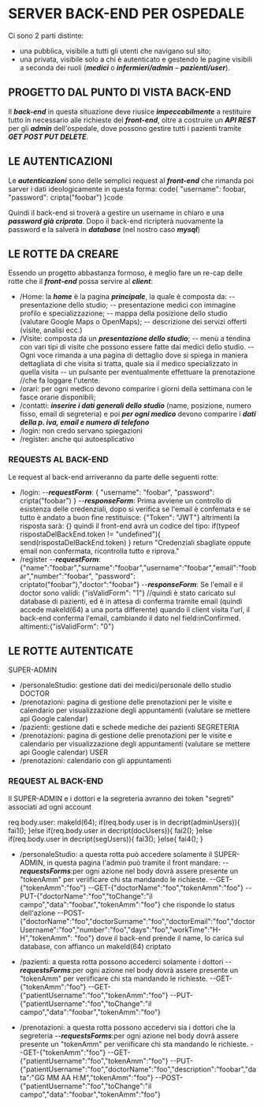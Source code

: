 # SERVER BACK-END PER OSPEDALE

Ci sono 2 parti distinte:

- una pubblica, visibile a tutti gli utenti che navigano sul sito;
- una privata, visibile solo a chi è autenticato e gestendo le pagine visibili a seconda dei
  ruoli (**_medici_** o **_infermieri/admin_** – **_pazienti/user_**).

## PROGETTO DAL PUNTO DI VISTA BACK-END

Il **_back-end_** in questa situazione deve riusice **_impeccabilmente_** a restituire tutto in necessario alle richieste del **_front-end_**, oltre a costruire un **_API REST_**
per gli **_admin_** dell'ospedale, dove possono gestire tutti i pazienti tramite **_GET POST PUT DELETE_**.

## LE AUTENTICAZIONI

Le **_autenticazioni_** sono delle semplici request al **_front-end_** che rimanda poi sarver i dati ideologicamente in questa forma:
code{ "username": foobar, "password": cripta("foobar") }code

Quindi il back-end si troverà a gestire un username in chiaro e una **_password già criprata_**.
Dopo il back-end ricripterà nuovamente la password e la salverà in **_database_** (nel nostro caso **_mysql_**)

## LE ROTTE DA CREARE

Essendo un progetto abbastanza formoso, è meglio fare un re-cap delle rotte che il **_front-end_** possa servire al **_client_**:

- /Home: la **_home_** è la pagina **_principale_**, la quale è composta da:
  -- presentazione dello studio;
  -- presentazione medici con immagine profilo e specializzazione;
  -- mappa della posizione dello studio (valutare Google Maps o OpenMaps);
  -- descrizione dei servizi offerti (visite, analisi ecc.)
- /Visite: composta da un **_presentazione dello studio_**;
  -- menù a tendina con vari tipi di visite che possono essere fatte dai medici dello studio.
  -- Ogni voce rimanda a una pagina di dettaglio dove si spiega in maniera dettagliata di che visita si tratta, quale sia il medico specializzato in quella visita
  -- un pulsante per eventualmente effettuare la prenotazione //che fa loggare l'utente.
- /orari: per ogni medico devono comparire i giorni della settimana con le fasce orarie disponibili;
- /contatti: **_inserire i dati generali dello studio_** (name, posizione, numero fisso, email di segreteria) e poi **_per ogni medico_** devono comparire i **_dati della p. iva, email e numero di telefono_**
- /login: non credo servano spiegazioni
- /register: anche qui autoesplicativo

### REQUESTS AL BACK-END

Le request al back-end arriveranno da parte delle seguenti rotte:

- /login:
  --**_requestForm_**:
  { "username": "foobar", "password": cripta("foobar") }
  --**_responseForm_**:
  Prima avviene un controllo di esistenza delle credenziali, dopo si verifica se l'email è confemata e se tutto è andato a buon fine restituisce: {"Token": "JWT"}
  altrimenti la risposta sarà: {}
  quindi il front-end avrà un codice del tipo:
  if(typeof rispostaDelBackEnd.token != "undefined"){
  send(rispostaDelBackEnd.token)
  }
  return "Credenziali sbagliate oppute email non confermata, ricontrolla tutto e riprova."
- /register
  --**_requestForm_**:
  {"name":"foobar","surname":"foobar","username":"foobar","email":"foobar","number":"foobar", "password": criptato("foobar"),"doctor":"foobar"}
  --**_responseForm_**:
  Se l'email e il doctor sono validi: {"isValidForm": "1"} //quindi è stato caricato sul database di pazienti, ed è in attesa di conferma tramite email (quindi accede makeId(64) a una porta differente)
  quando il client visita l'url, il back-end conferma l'email, cambiando il dato nel field:inConfirmed.
  altimenti:{"isValidForm": "0"}

## LE ROTTE AUTENTICATE

SUPER-ADMIN

- /personaleStudio: gestione dati dei medici/personale dello studio
  DOCTOR
- /prenotazioni: pagina di gestione delle prenotazioni per le visite e calendario per visualizzazione degli appuntamenti (valutare se mettere api Google calendar)
- /pazienti: gestione dati e schede mediche dei pazienti
  SEGRETERIA
- /prenotazioni: pagina di gestione delle prenotazioni per le visite e calendario per visualizzazione degli appuntamenti (valutare se mettere api Google calendar)
  USER
- /prenotazioni: calendario con gli appuntamenti

### REQUEST AL BACK-END

Il SUPER-ADMIN e i dottori e la segreteria avranno dei token "segreti" associati ad ogni account

req.body.user: makeId(64);
if(req.body.user is in decript(adminUsers)){
fai1();
}else if(req.body.user in decript(docUsers)){
fai2();
}else if(req.body.user in decript(segUsers)){
fai3();
}else{
fai4();
}

- /personaleStudio: a questa rotta può accedere solamente il SUPER-ADMIN, in questa pagina l'admin può tramite il front mandare:
  --**_requestsForms_**:per ogni azione nel body dovrà assere presente un "tokenAmm" per veriificare chi sta mandando le richieste.
  --GET-{"tokenAmm":"foo"}
  --GET-{"doctorName":"foo","tokenAmm":"foo"}
  --PUT-{"doctorName":"foo","toChange":"il campo","data":"foobar","tokenAmm":"foo"} che risponde lo status dell'azione
  --POST-{"doctorName":"foo","doctorSurname":"foo","doctorEmail":"foo","doctorUsername":"foo","number":"foo","days":"foo","workTime":"H-H","tokenAmm": "foo"} dove il back-end prende il name, lo carica sul database, con affianco un makeId(64) criptato

- /pazienti: a questa rotta possono accederci solamente i dottori
  --**_requestsForms_**:per ogni azione nel body dovrà assere presente un "tokenAmm" per veriificare chi sta mandando le richieste.
  --GET-{"tokenAmm":"foo"}
  --GET-{"patientUsername":"foo","tokenAmm":"foo"}
  --PUT-{"patientUsername":"foo","toChange":"il campo","data":"foobar","tokenAmm":"foo"}

- /prenotazioni: a questa rotta possono accedervi sia i dottori che la segreteria
  --**_requestsForms_**:per ogni azione nel body dovrà assere presente un "tokenAmm" per veriificare chi sta mandando le richieste.
  --GET-{"tokenAmm":"foo"}
  --GET-{"patientUsername":"foo","tokenAmm":"foo"}
  --PUT-{"patientUsername":"foo","doctorName":"foo","description":"foobar","data":"GG MM AA H:M","tokenAmm":"foo"}
  --POST-{"patientUsername":"foo","toChange":"il campo","data":"foobar","tokenAmm":"foo"}

